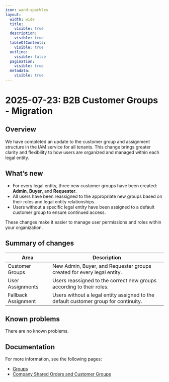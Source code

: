 ```yaml
---
icon: wand-sparkles
layout:
  width: wide
  title:
    visible: true
  description:
    visible: true
  tableOfContents:
    visible: true
  outline:
    visible: false
  pagination:
    visible: true
  metadata:
    visible: true
---
```


# 2025-07-23: B2B Customer Groups - Migration

## Overview

We have completed an update to the customer group and assignment structure in the IAM service for all tenants. This change brings greater clarity and flexibility to how users are organized and managed within each legal entity.

## What’s new

* For every legal entity, three new customer groups have been created: **Admin**, **Buyer**, and **Requester**.
* All users have been reassigned to the appropriate new groups based on their roles and legal entity relationships.
* Users without a specific legal entity have been assigned to a default customer group to ensure continued access.

These changes make it easier to manage user permissions and roles within your organization.

## Summary of changes

| Area                | Description                                                                         |
| ------------------- | ----------------------------------------------------------------------------------- |
| Customer Groups     | New Admin, Buyer, and Requester groups created for every legal entity.              |
| User Assignments    | Users reassigned to the correct new groups according to their roles.                |
| Fallback Assignment | Users without a legal entity assigned to the default customer group for continuity. |

## Known problems

There are no known problems.

## Documentation

For more information, see the following pages:

* [Groups](https://app.gitbook.com/s/bTY7EwZtYYQYC6GOcdTj/management-dashboard/customer-management/customer-groups "mention")
* [Company Shared Orders and Customer Groups](https://app.gitbook.com/s/bTY7EwZtYYQYC6GOcdTj/customer-use-cases/scenarios-introduction/shared-orders "mention")
